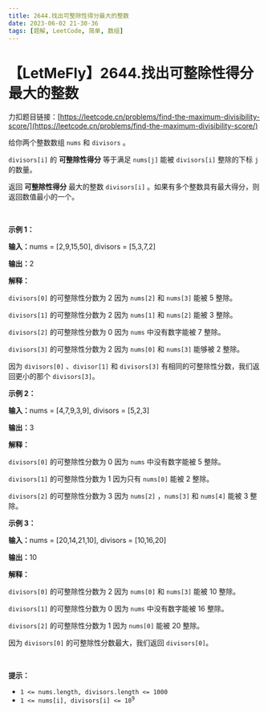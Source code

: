 ```yaml
---
title: 2644.找出可整除性得分最大的整数
date: 2023-06-02 21-30-36
tags: [题解, LeetCode, 简单, 数组]
---
```


# 【LetMeFly】2644.找出可整除性得分最大的整数

力扣题目链接：[https://leetcode.cn/problems/find-the-maximum-divisibility-score/](https://leetcode.cn/problems/find-the-maximum-divisibility-score/)

<p>给你两个整数数组 <code>nums</code> 和 <code>divisors</code> 。</p>

<p><code>divisors[i]</code> 的 <strong>可整除性得分</strong> 等于满足 <code>nums[j]</code> 能被 <code>divisors[i]</code> 整除的下标 <code>j</code> 的数量。</p>

<p>返回 <strong>可整除性得分</strong> 最大的整数 <code>divisors[i]</code> 。如果有多个整数具有最大得分，则返回数值最小的一个。</p>

<p>&nbsp;</p>

<p><strong class="example">示例 1：</strong></p>

<div class="example-block">
<p><strong>输入：</strong><span class="example-io">nums = [2,9,15,50], divisors = [5,3,7,2]</span></p>

<p><strong>输出：</strong><span class="example-io">2</span></p>

<p><strong>解释：</strong></p>

<p><code>divisors[0]</code>&nbsp;的可整除性分数为 2 因为&nbsp;<code>nums[2]</code> 和&nbsp;<code>nums[3]</code>&nbsp;能被 5 整除。</p>

<p><code>divisors[1]</code> 的可整除性分数为 2 因为&nbsp;<code>nums[1]</code>&nbsp;和&nbsp;<code>nums[2]</code>&nbsp;能被 3 整除。</p>

<p><code>divisors[2]</code> 的可整除性分数为 0 因为&nbsp;<code>nums</code>&nbsp;中没有数字能被 7 整除。</p>

<p><code>divisors[3]</code> 的可整除性分数为 2 因为 <code>nums[0]</code> 和&nbsp;<code>nums[3]</code>&nbsp;能够被 2 整除。</p>

<p>因为&nbsp;<code>divisors[0]</code>&nbsp;、<code>divisor[1]</code> 和&nbsp;<code>divisors[3]</code>&nbsp;有相同的可整除性分数，我们返回更小的那个&nbsp;<code>divisors[3]</code>。</p>
</div>

<p><strong class="example">示例 2：</strong></p>

<div class="example-block">
<p><strong>输入：</strong><span class="example-io">nums = [4,7,9,3,9], divisors = [5,2,3]</span></p>

<p><strong>输出：</strong><span class="example-io">3</span></p>

<p><strong>解释：</strong></p>

<p><code>divisors[0]</code> 的可整除性分数为 0&nbsp;因为&nbsp;<code>nums</code>&nbsp;中没有数字能被 5 整除。</p>

<p><code>divisors[1]</code> 的可整除性分数为 1 因为只有 <code>nums[0]</code>&nbsp;能被 2 整除。</p>

<p><code>divisors[2]</code> 的可整除性分数为 3 因为&nbsp;<code>nums[2]</code>&nbsp;，<code>nums[3]</code>&nbsp;和&nbsp;<code>nums[4]</code>&nbsp;能被 3 整除。</p>
</div>

<p><strong class="example">示例 3：</strong></p>

<div class="example-block">
<p><strong>输入：</strong><span class="example-io">nums = [20,14,21,10], divisors = [10,16,20]</span></p>

<p><strong>输出：</strong><span class="example-io">10</span></p>

<p><strong>解释：</strong></p>

<p><code>divisors[0]</code> 的可整除性分数为 2 因为&nbsp;<code>nums[0]</code>&nbsp;和&nbsp;<code>nums[3]</code> 能被 10 整除。</p>

<p><code>divisors[1]</code> 的可整除性分数为 0 因为&nbsp;<code>nums</code>&nbsp;中没有数字能被 16&nbsp;整除。</p>

<p><code>divisors[2]</code> 的可整除性分数为 1 因为&nbsp;<code>nums[0]</code>&nbsp;能被 20&nbsp;整除。</p>

<p>因为&nbsp;<code>divisors[0]</code>&nbsp;的可整除性分数最大，我们返回&nbsp;<code>divisors[0]</code>。</p>
</div>

<p>&nbsp;</p>

<p><strong>提示：</strong></p>

<ul>
	<li><code>1 &lt;= nums.length, divisors.length &lt;= 1000</code></li>
	<li><code>1 &lt;= nums[i], divisors[i] &lt;= 10<sup>9</sup></code></li>
</ul>


    